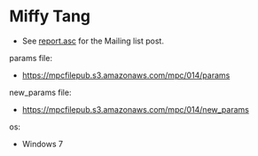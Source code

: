 # Miffy Tang
* See [report.asc](./report.asc) for the Mailing list post.

params file:
* https://mpcfilepub.s3.amazonaws.com/mpc/014/params

new_params file:
* https://mpcfilepub.s3.amazonaws.com/mpc/014/new_params

os: 
* Windows 7
